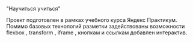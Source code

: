 "Научиться учиться"

Проект подготовлен в рамках учебного курса Яндекс Практикум.
Помимо базовых технологий разметки задействованы возможности flexbox , transform , iframe , кнопкам и ссылкам добавлен интерактив.
  